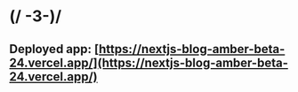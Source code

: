 # (/ -3-)/

## Deployed app: [https://nextjs-blog-amber-beta-24.vercel.app/](https://nextjs-blog-amber-beta-24.vercel.app/)
